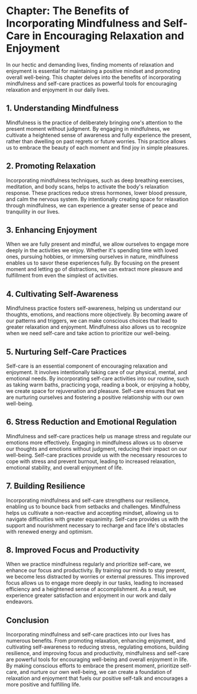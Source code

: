 Chapter: The Benefits of Incorporating Mindfulness and Self-Care in Encouraging Relaxation and Enjoyment
========================================================================================================

In our hectic and demanding lives, finding moments of relaxation and enjoyment is essential for maintaining a positive mindset and promoting overall well-being. This chapter delves into the benefits of incorporating mindfulness and self-care practices as powerful tools for encouraging relaxation and enjoyment in our daily lives.

**1. Understanding Mindfulness**
--------------------------------

Mindfulness is the practice of deliberately bringing one's attention to the present moment without judgment. By engaging in mindfulness, we cultivate a heightened sense of awareness and fully experience the present, rather than dwelling on past regrets or future worries. This practice allows us to embrace the beauty of each moment and find joy in simple pleasures.

**2. Promoting Relaxation**
---------------------------

Incorporating mindfulness techniques, such as deep breathing exercises, meditation, and body scans, helps to activate the body's relaxation response. These practices reduce stress hormones, lower blood pressure, and calm the nervous system. By intentionally creating space for relaxation through mindfulness, we can experience a greater sense of peace and tranquility in our lives.

**3. Enhancing Enjoyment**
--------------------------

When we are fully present and mindful, we allow ourselves to engage more deeply in the activities we enjoy. Whether it's spending time with loved ones, pursuing hobbies, or immersing ourselves in nature, mindfulness enables us to savor these experiences fully. By focusing on the present moment and letting go of distractions, we can extract more pleasure and fulfillment from even the simplest of activities.

**4. Cultivating Self-Awareness**
---------------------------------

Mindfulness practice fosters self-awareness, helping us understand our thoughts, emotions, and reactions more objectively. By becoming aware of our patterns and triggers, we can make conscious choices that lead to greater relaxation and enjoyment. Mindfulness also allows us to recognize when we need self-care and take action to prioritize our well-being.

**5. Nurturing Self-Care Practices**
------------------------------------

Self-care is an essential component of encouraging relaxation and enjoyment. It involves intentionally taking care of our physical, mental, and emotional needs. By incorporating self-care activities into our routine, such as taking warm baths, practicing yoga, reading a book, or enjoying a hobby, we create space for rejuvenation and pleasure. Self-care ensures that we are nurturing ourselves and fostering a positive relationship with our own well-being.

**6. Stress Reduction and Emotional Regulation**
------------------------------------------------

Mindfulness and self-care practices help us manage stress and regulate our emotions more effectively. Engaging in mindfulness allows us to observe our thoughts and emotions without judgment, reducing their impact on our well-being. Self-care practices provide us with the necessary resources to cope with stress and prevent burnout, leading to increased relaxation, emotional stability, and overall enjoyment of life.

**7. Building Resilience**
--------------------------

Incorporating mindfulness and self-care strengthens our resilience, enabling us to bounce back from setbacks and challenges. Mindfulness helps us cultivate a non-reactive and accepting mindset, allowing us to navigate difficulties with greater equanimity. Self-care provides us with the support and nourishment necessary to recharge and face life's obstacles with renewed energy and optimism.

**8. Improved Focus and Productivity**
--------------------------------------

When we practice mindfulness regularly and prioritize self-care, we enhance our focus and productivity. By training our minds to stay present, we become less distracted by worries or external pressures. This improved focus allows us to engage more deeply in our tasks, leading to increased efficiency and a heightened sense of accomplishment. As a result, we experience greater satisfaction and enjoyment in our work and daily endeavors.

**Conclusion**
--------------

Incorporating mindfulness and self-care practices into our lives has numerous benefits. From promoting relaxation, enhancing enjoyment, and cultivating self-awareness to reducing stress, regulating emotions, building resilience, and improving focus and productivity, mindfulness and self-care are powerful tools for encouraging well-being and overall enjoyment in life. By making conscious efforts to embrace the present moment, prioritize self-care, and nurture our own well-being, we can create a foundation of relaxation and enjoyment that fuels our positive self-talk and encourages a more positive and fulfilling life.
